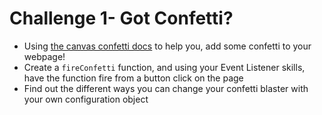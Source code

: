 # Challenge 1- Got Confetti?

- Using [the canvas confetti docs](https://github.com/catdad/canvas-confetti#examples) to help you, add some confetti to your webpage!
- Create a `fireConfetti` function, and using your Event Listener skills, have the function fire from a button click on the page
- Find out the different ways you can change your confetti blaster with your own configuration object
